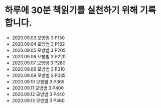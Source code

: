 
# 하루에 30분 책읽기를 실천하기 위해 기록합니다. 

- 2020.09.03 모방범 3 P150
- 2020.09.04 모방범 3 P182
- 2020.09.05 모방범 3 P205
- 2020.09.06 모방범 3 P220
- 2020.09.07 모방범 3 P260
- 2020.09.08 모방범 3 P310
- 2020.09.09 모방범 3 P335
- 2020.09.10 모방범 3 P365
- 2020.09.11 모방범 3 P400
- 2020.09.12 모방범 3 P440
- 2020.09.13 모방범 3 P460
